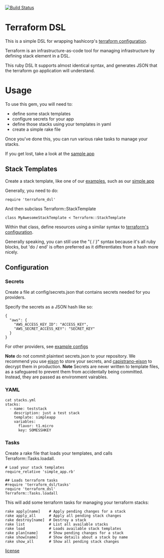 [![Build Status](https://travis-ci.org/dalehamel/terraform_dsl.svg)](https://travis-ci.org/dalehamel/terraform_dsl)

# Terraform DSL

This is a simple DSL for wrapping hashicorp's [terraform configuration](https://terraform.io/docs/configuration/index.html).

Terraform is an infrastructure-as-code tool for managing infrastructure by defining stack element in a DSL.

This ruby DSL It supports almost identical syntax, and generates JSON that the terraform go application will understand.

# Usage

To use this gem, you will need to:

* define some stack templates
* configure secrets for your app
* define those stacks using your templates in yaml
* create a simple rake file

Once you've done this, you can run various rake tasks to manage your stacks.

If you get lost, take a look at the [sample app](https://github.com/dalehamel/terraform_dsl_sample)

## Stack Templates

Create a stack template, like one of our [examples](examples), such as our [simple app](examples/simple_app.rb)

Generally, you need to do:

```
require 'terraform_dsl'
```

And then subclass Terraform::StackTemplate

```
class MyAwesomeStackTemplate < Terraform::StackTemplate
```

Within that class, define resources using a similar syntax to [terraform's configuration](https://terraform.io/docs/configuration/index.html).

Generally speaking, you can still use the "{ / }" syntax because it's all ruby blocks, but 'do / end' is often preferred as it differentiates from a hash more nicely.

## Configuration

### Secrets

Create a file at config/secrets.json that contains secrets needed for you providers.

Specify the secrets as a JSON hash like so:

```
{
  "aws": {
    "AWS_ACCESS_KEY_ID": "ACCESS_KEY",
    "AWS_SECRET_ACCESS_KEY": "SECRET_KEY"
  }
}
```

For other providers, see [example configs](examples/secretconfig)

**Note** do not commit plaintext secrets.json to your repository. We recommend you use [ejson](https://github.com/Shopify/ejson) to store your secrets, and [capistrano-ejson](https://github.com/Shopify/capistrano-ejson) to decrypt them in production.
**Note** Secrets are never written to template files, as a safeguared to prevent them from accidentally being committed. Instead, they are passed as environment vairables.

### YAML

```
cat stacks.yml
stacks:
  - name: teststack
    description: just a test stack
    template: simpleapp
    variables:
      flavor: t1.micro
      key: SOMESSHKEY
```

### Tasks

Create a rake file that loads your templates, and calls Terraform::Tasks.loadall.

```
# Load your stack templates
require_relative 'simple_app.rb'

## Loads terraform tasks
#require 'terraform_dsl/tasks'
require 'terraform_dsl'
Terraform::Tasks.loadall

```

This will add some terraform tasks for managing your terraform stacks:

```
rake apply[name]    # Apply pending changes for a stack
rake apply_all      # Apply all pending stack changes
rake destroy[name]  # Destroy a stack
rake list           # List all available stacks
rake load           # Loads available stack templates
rake plan[name]     # Show pending changes for a stack
rake show[name]     # Show details about a stack by name
rake show_all       # Show all pending stack changes
```

[license](LICENSE)
